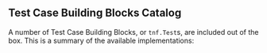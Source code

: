 ## Test Case Building Blocks Catalog

A number of Test Case Building Blocks, or `tnf.Test`s, are included out of the box.  This is a summary of the available implementations:

